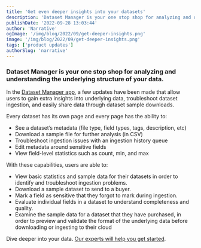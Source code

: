 ```yaml
---
title: 'Get even deeper insights into your datasets'
description: 'Dataset Manager is your one stop shop for analyzing and understanding the underlying structure of your data.  '
publishDate: '2022-09-28 13:03:44'
author: 'Narrative'
ogImage: '/img/blog/2022/09/get-deeper-insights.png'
image: '/img/blog/2022/09/get-deeper-insights.png'
tags: ['product updates']
authorSlug: 'narrative'
---
```

### Dataset Manager is your one stop shop for analyzing and understanding the underlying structure of your data.  

In the [Dataset Manager app](https://app.narrative.io/apps/dataset-manager), a few updates have been made that allow users to gain extra insights into underlying data, troubleshoot dataset ingestion, and easily share data through dataset sample downloads.

Every dataset has its own page and every page has the ability to:

*   See a dataset’s metadata (file type, field types, tags, description, etc) 
*   Download a sample file for further analysis (in CSV)
*   Troubleshoot ingestion issues with an ingestion history queue
*   Edit metadata around sensitive fields
*   View field-level statistics such as count, min, and max

With these capabilities, users are able to: 

*   View basic statistics and sample data for their datasets in order to identify and troubleshoot ingestion problems. 
*   Download a sample dataset to send to a buyer.
*   Mark a field as sensitive that they forgot to mark during ingestion.
*   Evaluate individual fields in a dataset to understand completeness and quality.
*   Examine the sample data for a dataset that they have purchased, in order to preview and validate the format of the underlying data before downloading or ingesting to their cloud

Dive deeper into your data. [Our experts will help you get started](https://www.narrative.io/demo).
